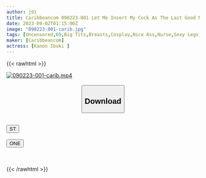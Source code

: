 ```yaml
---
author: j91
title: Caribbeancom 090223-001 Let Me Insert My Cock As The Last Good Memory In My Life! Service Nursing By A Busty Angel Who Can’t Refuse If Begged Kanon Ibuki
date: 2023-09-02T01:15:00Z
image: "090223-001-carib.jpg"
tags: [Uncensored,69,Big Tits,Breasts,Cosplay,Nice Ass,Nurse,Sexy Legs,Shaved,Slender ]
maker: [Caribbeancom]
actress: [Kanon Ibuki ]
---
```



{{< rawhtml >}}

<div class="video" data-videoid="l28Ze2Y7pVS710K">
    <a href="javascript:;">
        <img src="https://my.j91.asia/posts/090223-001-carib/090223-001-carib.jpg" width="WIDTH" height="HEIGHT" alt="090223-001-carib.mp4" loading="lazy">
    </a>
</div>

<script type="text/javascript" src="https://j91.asia/asset/on-demand-st.js"></script>

<br>
  <link rel="stylesheet" href="https://j91.asia/asset/bs5.css">
  
  <center>
  <button class="btn btn-primary" type="button" data-bs-toggle="collapse" data-bs-target=".multi-collapse" aria-expanded="false" aria-controls="multiCollapseExample1 multiCollapseExample2"><h2>Download</h2></button></center>
</p>
<div class="row">
  <div class="col">
    <div class="collapse multi-collapse" id="multiCollapseExample1">
      <div class="card card-body">
	      	      <br>
<div class="buttons">  
<a href="https://streamtape.to/v/l28Ze2Y7pVS710K"><button class="btn-hover color-3"><i class="fa fa-download"></i> ST</button></a></div>
    </div>
  </div>
</div>
  <div class="col">
    <div class="collapse multi-collapse" id="multiCollapseExample2">
      <div class="card card-body">
	      <br>
<div class="buttons">
    <a href="https://oneupload.to/58td4z01gdk8"><button class="btn-hover color-9"><i class="fa fa-download"></i> ONE</button></a></div>
<br><br>
      </div>
    </div>
  </div>
</div>

{{< /rawhtml >}}